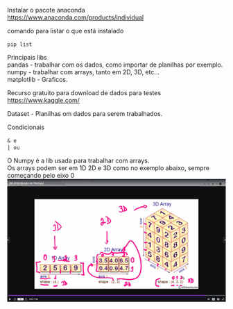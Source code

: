 Instalar o pacote anaconda  
https://www.anaconda.com/products/individual  

comando para listar o que está instalado 
~~~
pip list
~~~  

Principais libs  
    pandas - trabalhar com os dados, como importar de planilhas por exemplo.
    numpy - trabalhar com arrays, tanto em 2D, 3D, etc...  
    matplotlib - Graficos.  

Recurso gratuito para download de dados para testes  
https://www.kaggle.com/  

Dataset - Planilhas om dados para serem trabalhados.  

Condicionais  
~~~
& e  
| ou 
~~~  

O Numpy é a lib usada para trabalhar com arrays.  
Os arrays podem ser em 1D 2D e 3D como no exemplo abaixo, sempre começando pelo eixo 0  
![](/images/ArraysExamples.png)   

